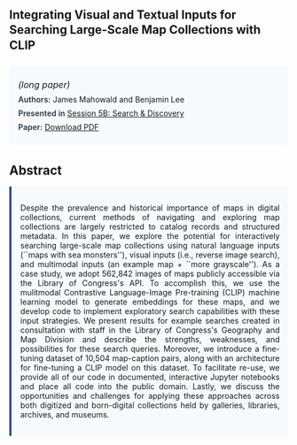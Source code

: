 
<style>    
    h2 {
        margin-top: 0;
        margin-bottom: 1.5rem;
        line-height: 1.3;
    }
    
    h3 {
        margin-top: 2rem;
        margin-bottom: 1rem;
        font-size: 1.4rem;
        font-weight:bold;
    }
    
    .metadata {
        background-color: #f7fafc;
        padding: 1rem;
        border-radius: 6px;
        margin-bottom: 2rem;
    }
    
    .metadata p {
        margin: 0.5rem 0;
    }
    
    .abstract {
        text-align: justify;
        padding: 1rem;
        background-color: #f7fafc;
        border-left: 4px solid #2c5282;
        border-radius: 0 6px 6px 0;
    }
    
    strong {
        color: #2d3748;
        font-weight: 600;
    }
</style>
<main role="main">
<h2>Integrating Visual and Textual Inputs for Searching Large-Scale Map Collections with CLIP</h2>

<section class="metadata">
<p style='font-size:1rem'><i>(long paper)</i></p>
<p><strong>Authors:</strong> James Mahowald and Benjamin Lee</p>
<p><strong>Presented in</strong> <a href="/programme/#session5">Session 5B: Search & Discovery</a></p>
<p><strong>Paper:</strong> <a href="https://ceur-ws.org/Vol-3558/paper17.pdf">Download PDF</a></p>
</section>

<section>
<h3>Abstract</h3>
<div class="abstract">
<p>Despite the prevalence and historical importance of maps in digital collections, current methods of navigating and exploring map collections are largely restricted to catalog records and structured metadata. In this paper, we explore the potential for interactively searching large-scale map collections using natural language inputs (``maps with sea monsters''), visual inputs (i.e., reverse image search), and multimodal inputs (an example map + ``more grayscale''). As a case study, we adopt 562,842 images of maps publicly accessible via the Library of Congress's API. To accomplish this, we use the mulitmodal Contrastive Language-Image Pre-training (CLIP) machine learning model to generate embeddings for these maps, and we develop code to  implement exploratory search capabilities with these input strategies. We present results for example searches created in consultation with staff in the Library of Congress's Geography and Map Division and describe the strengths, weaknesses, and possibilities for these search queries. Moreover, we introduce a fine-tuning dataset of 10,504 map-caption pairs, along with an architecture for fine-tuning a CLIP model on this dataset. To facilitate re-use, we provide all of our code in documented, interactive Jupyter notebooks and place all code into the public domain. Lastly, we discuss the opportunities and challenges for applying these approaches across both digitized and born-digital collections held by galleries, libraries, archives, and museums.</p>
</div>
</section>
</main>